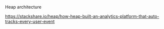 Heap architecture


https://stackshare.io/heap/how-heap-built-an-analytics-platform-that-auto-tracks-every-user-event

